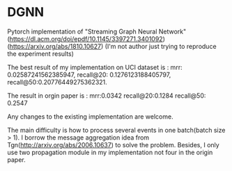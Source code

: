 # DGNN
Pytorch implementation of "Streaming Graph Neural Network" 
(https://dl.acm.org/doi/epdf/10.1145/3397271.3401092)(https://arxiv.org/abs/1810.10627)
(I'm not author just trying to reproduce the experiment results)


The best result of my implementation on UCI dataset is :
mrr: 0.02587241562385947, recall@20: 0.1276123188405797, recall@50:0.20776449275362321.

The result in orgin paper is :
mrr:0.0342 recall@20:0.1284  recall@50: 0.2547

Any changes to the existing implementation are welcome.

The main difficulty is how to process several events in one batch(batch size > 1). I borrow the message aggregation idea from Tgn(http://arxiv.org/abs/2006.10637) to solve the problem. Besides, I only use two propagation module in my implementation not four in the origin paper.


